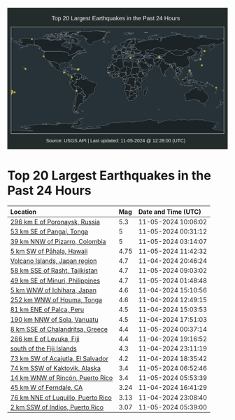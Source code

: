 ![Map](./map.png)

# Top 20 Largest Earthquakes in the Past 24 Hours

| Location | Mag | Date and Time (UTC) |
|:---|:---|:---|
| [296 km E of Poronaysk, Russia](https://earthquake.usgs.gov/earthquakes/eventpage/us7000nq1g) | 5.3 | 11-05-2024 10:06:02 |
| [53 km SE of Pangai, Tonga](https://earthquake.usgs.gov/earthquakes/eventpage/us7000npz0) | 5 | 11-05-2024 00:31:12 |
| [39 km NNW of Pizarro, Colombia](https://earthquake.usgs.gov/earthquakes/eventpage/us7000npzi) | 5 | 11-05-2024 03:14:07 |
| [5 km SW of Pāhala, Hawaii](https://earthquake.usgs.gov/earthquakes/eventpage/hv74522742) | 4.75 | 11-05-2024 11:42:32 |
| [Volcano Islands, Japan region](https://earthquake.usgs.gov/earthquakes/eventpage/us7000npxd) | 4.7 | 11-04-2024 20:46:24 |
| [58 km SSE of Rasht, Tajikistan](https://earthquake.usgs.gov/earthquakes/eventpage/us7000nq0i) | 4.7 | 11-05-2024 09:03:02 |
| [49 km SE of Minuri, Philippines](https://earthquake.usgs.gov/earthquakes/eventpage/us7000npz9) | 4.7 | 11-05-2024 01:48:48 |
| [5 km WNW of Ichihara, Japan](https://earthquake.usgs.gov/earthquakes/eventpage/us7000npv8) | 4.6 | 11-04-2024 15:10:56 |
| [252 km WNW of Houma, Tonga](https://earthquake.usgs.gov/earthquakes/eventpage/us7000npuw) | 4.6 | 11-04-2024 12:49:15 |
| [81 km ENE of Palca, Peru](https://earthquake.usgs.gov/earthquakes/eventpage/us7000npv7) | 4.5 | 11-04-2024 15:03:53 |
| [190 km NNW of Sola, Vanuatu](https://earthquake.usgs.gov/earthquakes/eventpage/us7000npwt) | 4.5 | 11-04-2024 17:51:03 |
| [8 km SSE of Chalandrítsa, Greece](https://earthquake.usgs.gov/earthquakes/eventpage/us7000npz1) | 4.4 | 11-05-2024 00:37:14 |
| [266 km E of Levuka, Fiji](https://earthquake.usgs.gov/earthquakes/eventpage/us7000npx2) | 4.4 | 11-04-2024 19:16:52 |
| [south of the Fiji Islands](https://earthquake.usgs.gov/earthquakes/eventpage/us7000npy6) | 4.3 | 11-04-2024 23:11:19 |
| [73 km SW of Acajutla, El Salvador](https://earthquake.usgs.gov/earthquakes/eventpage/us7000npww) | 4.2 | 11-04-2024 18:35:42 |
| [74 km SSW of Kaktovik, Alaska](https://earthquake.usgs.gov/earthquakes/eventpage/ak024e8shf4x) | 3.4 | 11-05-2024 06:52:46 |
| [14 km WNW of Rincón, Puerto Rico](https://earthquake.usgs.gov/earthquakes/eventpage/pr71464753) | 3.4 | 11-05-2024 05:53:39 |
| [45 km W of Ferndale, CA](https://earthquake.usgs.gov/earthquakes/eventpage/nc75082686) | 3.24 | 11-04-2024 16:41:29 |
| [76 km NNE of Luquillo, Puerto Rico](https://earthquake.usgs.gov/earthquakes/eventpage/pr71464673) | 3.13 | 11-04-2024 23:08:40 |
| [2 km SSW of Indios, Puerto Rico](https://earthquake.usgs.gov/earthquakes/eventpage/pr71464743) | 3.07 | 11-05-2024 05:39:00 |
